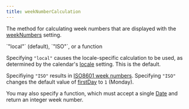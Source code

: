 ```yaml
---
title: weekNumberCalculation
---
```


The method for calculating week numbers that are displayed with the [weekNumbers](weekNumbers) setting.

<div class='spec' markdown='1'>
`"local"` (default), `"ISO"`, or a function
</div>

Specifying `"local"` causes the locale-specific calculation to be used, as determined by the calendar's [locale](locale) setting. This is the default.

Specifiying `"ISO"` results in [ISO8601 week numbers](https://en.wikipedia.org/wiki/ISO_8601#Week_dates). Specifying `"ISO"` changes the default value of [firstDay](firstDay) to `1` (Monday).

You may also specify a function, which must accept a single [Date](date-object) and return an integer week number.
